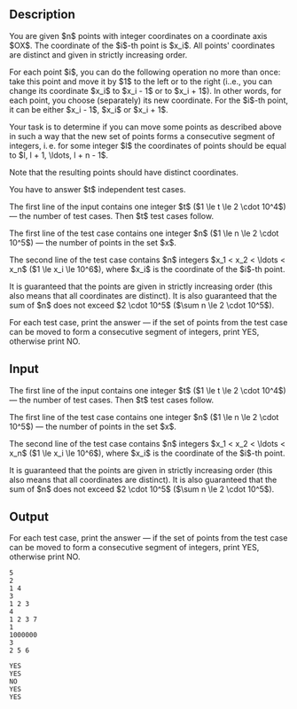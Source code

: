 ## Description

<div><p>You are given $n$ points with integer coordinates on a coordinate axis $OX$. The coordinate of the $i$-th point is $x_i$. All points' coordinates are distinct and given in strictly increasing order.</p><p>For each point $i$, you can do the following operation <span class="tex-font-style-bf">no more than once</span>: take this point and move it by $1$ to the left or to the right (i..e., you can change its coordinate $x_i$ to $x_i - 1$ or to $x_i + 1$). In other words, for each point, you choose (separately) its new coordinate. For the $i$-th point, it can be either $x_i - 1$, $x_i$ or $x_i + 1$.</p><p>Your task is to determine if you can move some points as described above in such a way that the new set of points forms a <span class="tex-font-style-bf">consecutive segment</span> of integers, i. e. for some integer $l$ the coordinates of points should be equal to $l, l + 1, \ldots, l + n - 1$.</p><p>Note that the resulting points should have <span class="tex-font-style-bf">distinct</span> coordinates.</p><p>You have to answer $t$ independent test cases.</p></div><div class="input-specification"><p>The first line of the input contains one integer $t$ ($1 \le t \le 2 \cdot 10^4$) — the number of test cases. Then $t$ test cases follow.</p><p>The first line of the test case contains one integer $n$ ($1 \le n \le 2 \cdot 10^5$) — the number of points in the set $x$.</p><p>The second line of the test case contains $n$ integers $x_1 &lt; x_2 &lt; \ldots &lt; x_n$ ($1 \le x_i \le 10^6$), where $x_i$ is the coordinate of the $i$-th point.</p><p>It is guaranteed that the points are given in strictly increasing order (this also means that all coordinates are distinct). It is also guaranteed that the sum of $n$ does not exceed $2 \cdot 10^5$ ($\sum n \le 2 \cdot 10^5$).</p></div><div class="output-specification"><p>For each test case, print the answer — if the set of points from the test case can be moved to form a consecutive segment of integers, print <span class="tex-font-style-tt">YES</span>, otherwise print <span class="tex-font-style-tt">NO</span>.</p></div>

## Input

<p>The first line of the input contains one integer $t$ ($1 \le t \le 2 \cdot 10^4$) — the number of test cases. Then $t$ test cases follow.</p><p>The first line of the test case contains one integer $n$ ($1 \le n \le 2 \cdot 10^5$) — the number of points in the set $x$.</p><p>The second line of the test case contains $n$ integers $x_1 &lt; x_2 &lt; \ldots &lt; x_n$ ($1 \le x_i \le 10^6$), where $x_i$ is the coordinate of the $i$-th point.</p><p>It is guaranteed that the points are given in strictly increasing order (this also means that all coordinates are distinct). It is also guaranteed that the sum of $n$ does not exceed $2 \cdot 10^5$ ($\sum n \le 2 \cdot 10^5$).</p>

## Output

<p>For each test case, print the answer — if the set of points from the test case can be moved to form a consecutive segment of integers, print <span class="tex-font-style-tt">YES</span>, otherwise print <span class="tex-font-style-tt">NO</span>.</p>





```input1
5
2
1 4
3
1 2 3
4
1 2 3 7
1
1000000
3
2 5 6
```




```output1
YES
YES
NO
YES
YES
```


